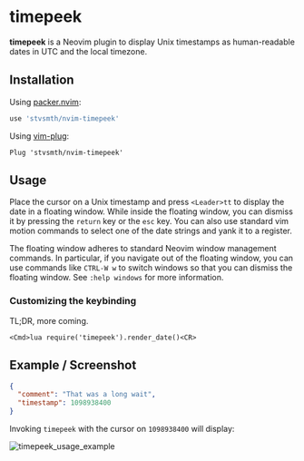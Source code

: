 # timepeek

**timepeek** is a Neovim plugin to display Unix timestamps as human-readable dates in UTC and the
local timezone.

## Installation

Using [packer.nvim](https://github.com/wbthomason/packer.nvim):
```lua
use 'stvsmth/nvim-timepeek'
```

Using [vim-plug](https://github.com/junegunn/vim-plug):
```vim
Plug 'stvsmth/nvim-timepeek'
```

## Usage

Place the cursor on a Unix timestamp and press `<Leader>tt` to display the date in a floating
window. While inside the floating window, you can dismiss it by pressing the `return` key or the
`esc` key. You can also use standard vim motion commands to select one of the date strings and yank
it to a register.

The floating window adheres to standard Neovim window management commands. In particular, if you
navigate out of the floating window, you can use commands like `CTRL-W w` to switch windows so that
you can dismiss the floating window. See `:help windows` for more information. 

### Customizing the keybinding

TL;DR, more coming.

```
<Cmd>lua require('timepeek').render_date()<CR>
```


## Example / Screenshot

```json
{
  "comment": "That was a long wait",
  "timestamp": 1098938400
}
```

Invoking `timepeek` with the cursor on `1098938400` will display:

![timepeek_usage_example](https://github.com/user-attachments/assets/f45a4f3a-3ccd-4118-b632-a9d248259953)

